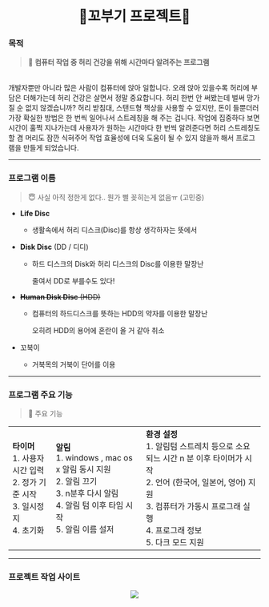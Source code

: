 # <div align ="center"> 🐢꼬부기 프로젝트🐢 </div>

### 목적 
> 📌 **컴퓨터 작업 중 허리 건강을 위해 시간마다 알려주는 프로그램**
<br>
개발자뿐만 아니라 많은 사람이 컴퓨터에 앉아 일합니다.
오래 앉아 있을수록 허리에 부담은 더해가는데 허리 건강은 살면서 정말 중요합니다. 
허리 한번 안 써봤는데 벌써 망가질 순 없지 않겠습니까? 허리 받침대, 스탠드형 책상을 사용할 수 있지만, 돈이 들뿐더러 가장 확실한 방법은 한 번씩 일어나서 스트레칭을 해 주는 겁니다.
작업에 집중하다 보면 시간이 훌쩍 지나가는데 사용자가 원하는 시간마다 한 번씩 알려준다면 허리 스트레칭도 할 겸 머리도 잠깐 식혀주어 작업 효율성에 더욱 도움이 될 수 있지 않을까 해서 프로그램을 만들게 되었습니다.

***

###  프로그램 이름 
> 😇 사실 아직 정한게 없다.. 뭔가 삘 꽂히는게 없음ㅠ (고민중)

- **Life Disc**
    - 생활속에서 허리 디스크(Disc)를 항상 생각하자는 뜻에서
- **Disk Disc** (DD / 디디)
    - 하드 디스크의 Disk와 허리 디스크의 Disc를 이용한 말장난
        
        줄여서 DD로 부를수도 있다!
        

- ~~**Human Disk Disc** (HDD)~~
    - 컴퓨터의 하드디스크를 뜻하는 HDD의 약자를 이용한 말장난
        
        오히려 HDD의 용어에 혼란이 올 거 같아 취소
        
- 꼬북이
    - 거북목의 거북이 단어를 이용

***
### 프로그램 주요 기능 

> 📌 주요 기능 
<table>
  <tr>
<td> 
  <b> 타이머 </b> <br>
1. 사용자 시간 입력 <br>
2. 정가 기준 시작 <br>
3. 일시정지 <br>
4. 초기화 <br>
    </td>

<td>
  <b> 알림 </b> <br>
  1. windows , mac os x 알림 동시 지원  <br>
  2. 알림 끄기  <br>
  3. n분후 다시 알림 <br>
  4. 알림 텀 이후 타임 시작  <br>
  5. 알림 이름 설저  <br>
    </td>
    <td>
      <b> 환경 설정 </b> <br>
      1. 알림텀 스트레치 등으로 소요되느 시간 n 분 이후 타이머가 시작 <br>
      2. 언어 (한국어, 일본어, 영어) 지원 <br>
      3. 컴퓨터가 가동시 프로그래 실행 <br>
      4. 프로그래 정보 <br>
      5. 다크 모드 지원 <br>
    </td>
    </table>

***
### 프로젝트 작업 사이트 
<div align ="center"> 
<a href="https://thelight0804.notion.site/Python-Project-8b62c4996c7949fdb76744557e083546" target="Notion"><img src="https://img.shields.io/badge/Notion-000000?style=flat-square&logo=Notion&logoColor=white"/></a>
  </div>

